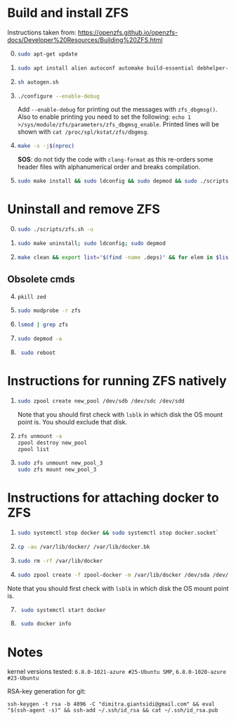 # Build and install ZFS

Instructions taken from: https://openzfs.github.io/openzfs-docs/Developer%20Resources/Building%20ZFS.html

0)
   ```sh
   sudo apt-get update
   ```

1) 
   ```sh
   sudo apt install alien autoconf automake build-essential debhelper-compat dh-autoreconf dh-dkms dh-python dkms fakeroot gawk git libaio-dev libattr1-dev libblkid-dev libcurl4-openssl-dev libelf-dev libffi-dev libpam0g-dev libssl-dev libtirpc-dev libtool libudev-dev linux-headers-generic parallel po-debconf python3 python3-all-dev python3-cffi python3-dev python3-packaging python3-setuptools python3-sphinx uuid-dev zlib1g-dev -y
   ```

2) ```sh
   sh autogen.sh
   ```

3) ```sh
   ./configure --enable-debug
   ```
   Add `--enable-debug` for printing out the messages with `zfs_dbgmsg()`. Also to enable printing you need to set the following: `echo 1 >/sys/module/zfs/parameters/zfs_dbgmsg_enable`. Printed lines will be shown with `cat /proc/spl/kstat/zfs/dbgmsg`.

4) ```sh
   make -s -j$(nproc)
   ```
   **SOS**: do not tidy the code with `clang-format` as this re-orders some header files with alphanumerical order and breaks compilation.

5) ```sh
   sudo make install && sudo ldconfig && sudo depmod && sudo ./scripts/zfs.sh
   ```


# Uninstall and remove ZFS

0) ```sh
   sudo ./scripts/zfs.sh -u
   ```
   
2) ```sh 
   sudo make uninstall; sudo ldconfig; sudo depmod
   ```

3) ```sh
   make clean && export list="$(find -name .deps)" && for elem in $list; do sudo rm -rf $elem; done && sudo rm -rf __pycache__/ aclocal.m4 build/ config.log config.status  configure libtool stamp-h1 zfs_config.h.in zfs_config.h Makefile.in Makefile zfs.release configure~ zfs_config.h.in~
   ```


## Obsolete cmds
4) ```sh
   pkill zed
   ```

5) ```sh
   sudo modprobe -r zfs
   ```

6) ```sh
   lsmod | grep zfs
   ```

7) ```sh
   sudo depmod -a
   ```

8) ```sh
    sudo reboot
    ```



# Instructions for running ZFS natively

1) ```sh
   sudo zpool create new_pool /dev/sdb /dev/sdc /dev/sdd
   ```

   Note that you should first check with `lsblk` in which disk the OS mount point is. You should exclude that disk.

3) ```sh
   zfs unmount -a
   zpool destroy new_pool
   zpool list
   ```
   
4) ``` sh
   sudo zfs unmount new_pool_3
   sudo zfs mount new_pool_3
   ```


# Instructions for attaching docker to ZFS

1) ```sh
   sudo systemctl stop docker && sudo systemctl stop docker.socket`
   ```
   
4) ```sh
   cp -au /var/lib/docker/ /var/lib/docker.bk
   ```
 
5) ```sh
   sudo rm -rf /var/lib/docker
   ```

6) ```sh
   sudo zpool create -f zpool-docker -m /var/lib/docker /dev/sda /dev/sdb /dev/sdc
   ``` 

Note that you should first check with `lsblk` in which disk the OS mount point is.

7) ```sh
    sudo systemctl start docker
    ```

8) ```sh
    sudo docker info
    ```




# Notes

kernel versions tested: `6.8.0-1021-azure #25-Ubuntu SMP`, `6.8.0-1020-azure #23-Ubuntu`

RSA-key generation for git:
```
ssh-keygen -t rsa -b 4096 -C "dimitra.giantsidi@gmail.com" && eval "$(ssh-agent -s)" && ssh-add ~/.ssh/id_rsa && cat ~/.ssh/id_rsa.pub
```
